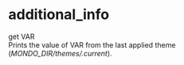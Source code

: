 # additional_info

get VAR  
Prints the value of VAR from the last applied theme (*MONDO_DIR/themes/.current*).


